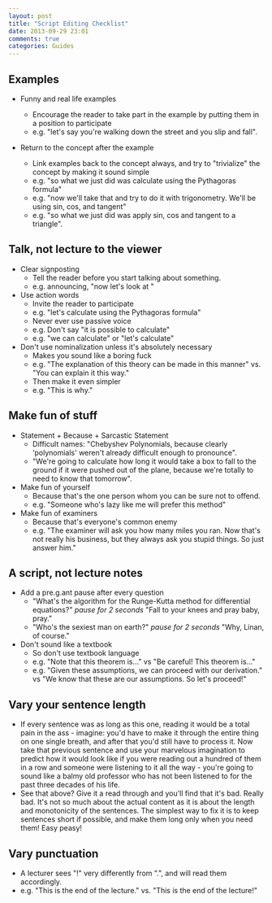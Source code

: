 ```yaml
---
layout: post
title: "Script Editing Checklist"
date: 2013-09-29 23:01
comments: true
categories: Guides
---
```

## Examples
+ Funny and real life examples
    + Encourage the reader to take part in the example by putting them in a position to participate
    + e.g. "let's say you're walking down the street and you slip and fall".

+ Return to the concept after the example
    + Link examples back to the concept always, and try to "trivialize" the concept by making it sound simple
    + e.g. "so what we just did was calculate <this> using the Pythagoras formula"
    + e.g. "now we'll take that and try to do it with trigonometry. We'll be using sin, cos, and tangent"
    + e.g. "so what we just did was apply sin, cos and tangent to a triangle".

## Talk, not lecture to the viewer
+ Clear signposting
    + Tell the reader before you start talking about something.
    + e.g. announcing, "now let's look at <this>"
+ Use action words
    + Invite the reader to participate
    + e.g. "let's calculate <this> using the Pythagoras formula"
    + Never ever use passive voice
    + e.g. Don't say "it is possible to calculate"
    + e.g. "we can calculate" or "let's calculate"
+ Don't use nominalization unless it's absolutely necessary
    + Makes you sound like a boring fuck
    + e.g. "The explanation of this theory can be made in this manner" vs. "You can explain it this way."
    + Then make it even simpler
    + e.g. "This is why."

## Make fun of stuff
+ Statement + Because + Sarcastic Statement
    + Difficult names: "Chebyshev Polynomials, because clearly ‘polynomials' weren't already difficult enough to pronounce".
    + "We're going to calculate how long it would take a box to fall to the ground if it were pushed out of the plane, because we're totally to need to know that tomorrow".
+ Make fun of yourself
    + Because that's the one person whom you can be sure not to offend.
    + e.g. "Someone who's lazy like me will prefer this method"
+ Make fun of examiners
    + Because that's everyone's common enemy
    + e.g. "The examiner will ask you how many miles you ran. Now that's not really his business, but they always ask you stupid things. So just answer him."

## A script, not lecture notes
+ Add a pre.g.ant pause after every question
    + "What's the algorithm for the Runge-Kutta method for differential equations?" *pause for 2 seconds* "Fall to your knees and pray baby, pray."
    + "Who's the sexiest man on earth?" *pause for 2 seconds* "Why, Linan, of course."
+ Don't sound like a textbook
    + So don't use textbook language
    + e.g. "Note that this theorem is..." vs "Be careful! This theorem is…"
    + e.g. "Given these assumptions, we can proceed with our derivation." vs "We know that these are our assumptions. So let's proceed!"

## Vary your sentence length
+ If every sentence was as long as this one, reading it would be a total pain in the ass - imagine: you'd have to make it through the entire thing on one single breath, and after that you'd still have to process it. Now take that previous sentence and use your marvelous imagination to predict how it would look like if you were reading out a hundred of them in a row and someone were listening to it all the way - you're going to sound like a balmy old professor who has not been listened to for the past three decades of his life.
+ See that above? Give it a read through and you'll find that it's bad. Really bad. It's not so much about the actual content as it is about the length and monotonicity of the sentences. The simplest way to fix it is to keep sentences short if possible, and make them long only when you need them! Easy peasy!

## Vary punctuation
+ A lecturer sees "!" very differently from ".", and will read them accordingly. 
+ e.g. "This is the end of the lecture." vs. "This is the end of the lecture!"
